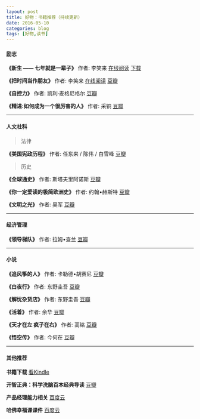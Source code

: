 ```yaml
---
layout: post
title: 好物：书籍推荐（持续更新）
date: 2016-05-10
categories: blog
tags: [好物,读书]
---
```



#### 励志

**《新生 —— 七年就是一辈子》** 作者: 李笑来
[在线阅读](http://zhibimo.com/books/xiaolai/reborn-every-7-years)
[下载](http://mp.weixin.qq.com/s?__biz=MzAxNzI4MTMwMw==&mid=402264964&idx=1&sn=9238309fca088590adaf1df32bdd9f98#rd)

**《把时间当作朋友》** 作者: 李笑来
[在线阅读](http://zhibimo.com/books/xiaolai/ba-shi-jian-dang-zuo-peng-you)
[豆瓣](https://book.douban.com/subject/3609132/)

**《自控力》** 作者: 凯利·麦格尼格尔
[豆瓣](https://book.douban.com/subject/10786473/)

**《精进:如何成为一个很厉害的人》** 作者: 采铜
[豆瓣](https://book.douban.com/subject/26761696/)

---

#### 人文社科

> 法律

**《美国宪政历程》** 作者: 任东来 / 陈伟 / 白雪峰
[豆瓣](https://book.douban.com/subject/1144185/)

> 历史

**《全球通史》** 作者: 斯塔夫里阿诺斯
[豆瓣](https://book.douban.com/subject/1025643/)

**《你一定爱读的极简欧洲史》** 作者: 约翰•赫斯特
[豆瓣](https://book.douban.com/subject/5366248/)

**《文明之光》** 作者: 吴军
[豆瓣](https://book.douban.com/subject/26275177/)

---

#### 经济管理

**《领导梯队》** 作者: 拉姆•查兰
[豆瓣](https://book.douban.com/subject/6536593/)

---

#### 小说

**《追风筝的人》** 作者: 卡勒德•胡赛尼
[豆瓣](https://book.douban.com/subject/1770782/)

**《白夜行》** 作者: 东野圭吾
[豆瓣](https://book.douban.com/subject/3259440/)

**《解忧杂货店》** 作者: 东野圭吾
[豆瓣](https://book.douban.com/subject/25862578/)

**《活着》** 作者: 余华
[豆瓣](https://book.douban.com/subject/4913064/)

**《天才在左 疯子在右》** 作者: 高铭
[豆瓣](https://book.douban.com/subject/4242172/)

**《悟空传》** 作者: 今何在
[豆瓣](https://book.douban.com/subject/1003000/)

---

#### 其他推荐

**书籍下载**
[看Kindle](http://kankindle.com/)

**开智正典：科学洗脑百本经典导读**
[豆瓣](https://www.douban.com/doulist/41691053/)

**产品经理能力相关**
[百度云](http://pan.baidu.com/s/1nu9OAUX)

**哈佛幸福课课件**
[百度云](http://yun.baidu.com/s/1mh2PSi0)
